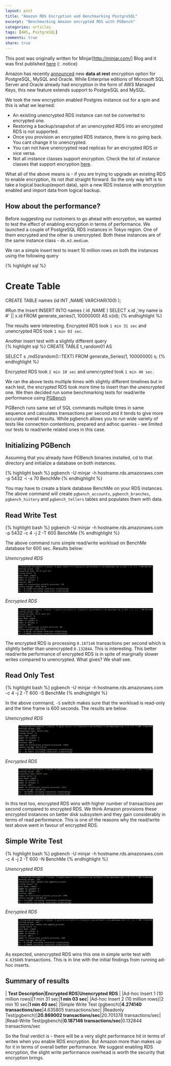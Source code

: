 ```yaml
---
layout: post
title: "Amazon RDS Encryption and Benchmarking PostgreSQL"
excerpt: "Benchmarking Amazon encrypted RDS with PGBench"
categories: articles
tags: [AWS, PostgreSQL]
comments: true
share: true
---
```


This post was originally written for Minjar[http://minjar.com/] Blog and it was first published [here](http://blog.minjar.com/post/108724853340/rds-encryption-and-benchmarking-postgresql)
{: .notice}

Amazon has recently [announced](https://aws.amazon.com/blogs/aws/new-encryption-options-for-amazon-rds/) new **data at rest** encryption option for PostgreSQL, MySQL and Oracle. While Enterprise editions of Microsoft SQL Server and Oracle already had encryption in the form of AWS Managed Keys, this new feature extends support to PostgreSQL and MySQL. 

We took the new encryption enabled Postgres instance out for a spin and this is what we learned:  

* An existing unencrypted RDS instance can not be converted to encrypted one.
* Restoring a backup/snapshot of an unencrypted RDS into an encrypted RDS is not supported.  
* Once you provision an encrypted RDS instance, there is no going back. You cant change it to unencrypted. 
* You can not have unencrypted read replicas for an encrypted RDS or vice versa.  
* Not all instance classes support encryption. Check the list of instance classes that support encryption [here](http://docs.aws.amazon.com/AmazonRDS/latest/UserGuide/Overview.Encryption.html). 
 

What all of the above means is - if you are trying to upgrade an existing RDS to enable encryption, its not *that* straight forward. So the only way left is to take a logical backup(export data), spin a new RDS instance with encryption enabled and import data from logical backup. 

## How about the performance? 
			
Before suggesting our customers to go ahead with encryption, we wanted to test the effect of enabling encryption in terms of performance. We launched a couple of PostgreSQL RDS instances in Tokyo region. One of them encrypted and the other is unencrypted. Both these instances are of the same instance class - `db.m3.medium`. 

We ran a simple insert test to insert 10 million rows on both the instances using the following query

{% highlight sql %}

# Create Table 
CREATE TABLE names (id INT	,NAME VARCHAR(100)	); 

#Run the Insert 
INSERT INTO names (
	id
	,NAME
	)
SELECT x.id
	,'my name is #' || x.id
FROM generate_series(1, 10000000) AS x(id);
{% endhighlight %}

The results were interesting. Encrypted RDS took `1 min 31 sec` and unencrypted RDS took `1 min 03 sec`. 

Another insert test with a slightly different query  
{% highlight sql %}
CREATE TABLE t_random01 AS

SELECT s
	,md5(random()::TEXT)
FROM generate_Series(1, 10000000) s;
{% endhighlight %}

Encrypted RDS took `2 min 10 sec` and unencrypted took  `1 min 40 sec.`

We ran the above tests multiple times with slightly different timelines but in each test, the encrypted RDS took more time to insert than the unencrypted one. We then decided run some benchmarking tests for read/write performance using [PGBench](http://www.postgresql.org/docs/devel/static/pgbench.html)

PGBench runs same set of SQL commands multiple times in same sequence and calculates transactions per second and it tends to give more accurate overall results. While pgbench allows you to run wide variety of tests like connection contentions, prepared and adhoc queries - we limited our tests to read/write related ones in this case.  

## Initializing PGBench

Assuming that you already have PGBench binaries installed, cd to that directory and initialize a database on both instances.

{% highlight bash %}
pgbench -U minjar -h hostname.rds.amazonaws.com -p 5432 -i -s 70 BenchMe
{% endhighlight %}

You may have to create a blank database BenchMe on your RDS instances. The above command will create `pgbench_accounts`, `pgbench_branches`, `pgbench_history` and `pgbench_tellers` tables and populates them with data. 

## Read Write Test

{% highlight bash %}
pgbench -U minjar -h hostname.rds.amazonaws.com -p 5432 -c 4 -j 2 -T 600 BenchMe
{% endhighlight %} 

The above command runs simple read/write workload on BenchMe database for 600 sec. Results below:

*Unencrypted RDS*

<figure>
	<img src="/images/1.png" alt="image">
</figure>

*Encrypted RDS*
<figure>
	<img src="/images/2.png" alt="image">
</figure>

The encrypted RDS is processing `0.187146` transactions per second which is slightly better than unencrypted `0.132844`. This is interesting. This better read/write performance of encrypted RDS is in spite of marginally slower writes compared to unencrypted. What gives? We shall see. 

## Read Only Test

{% highlight bash %}
pgbench -U minjar -h hostname.rds.amazonaws.com -c 4 -j 2 -T 600 -S BenchMe
{% endhighlight %} 

In the above command, `-S` switch makes sure that the workload is read-only and the time frame is 600 seconds. The results are below. 


*Unencrypted RDS*

<figure>
	<img src="/images/3.png" alt="image">
</figure>

*Encrypted RDS*

<figure>
	<img src="/images/4.png" alt="image">
</figure>

In this test too, encrypted RDS wins with higher number of transactions per second compared to encrypted RDS. We think Amazon provisions these encrypted instances on better disk subsystem and they gain considerably in terms of read performance. This is one of the reasons why the read/write test above went in favour of encrypted RDS. 

## Simple Write Test

{% highlight bash %}
pgbench -U minjar -h hostname.rds.amazonaws.com -c 4 -j 2 -T 600 -N BenchMe
{% endhighlight %} 

*Unencrypted RDS*

<figure>
	<img src="/images/5.png" alt="image">
</figure>

*Encrypted RDS*

<figure>
	<img src="/images/6.png" alt="image">
</figure>

As expected, unencrypted RDS wins this one in simple write test with `4.635805` transactions. This is in line with the initial findings from running ad-hoc inserts. 

## Summary of results

| **Test Description**|**Encrypted RDS**|**Unencrypted RDS** |
|Ad-hoc Insert 1 (10 million rows)|1 min 31 sec|**1 min 03 sec**|
|Ad-hoc Insert 2 (10 million rows)|2 min 10 sec|**1 min 40 sec**|
|Simple Write Test (pgbench)|**4.274140 transactions/sec**|4.635805 transactions/sec|
|Readonly Test(pgbench)|**20.869002 transactions/sec**|20.701378 transactions/sec|
|Read-Write Test(pgbench)|**0.187146 transactions/sec**|0.132844 transactions/sec

So the final verdict is - there will be a very slight performance hit in terms of writes when you enable RDS encryption. But Amazon more than makes up for it in terms of overall better performance. We suggest enabling RDS encryption, the slight write performance overhead is worth the security that encryption brings. 


